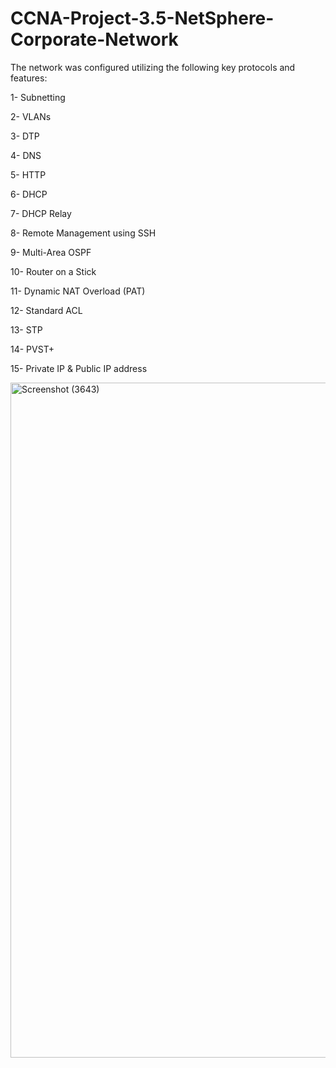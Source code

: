 # CCNA-Project-3.5-NetSphere-Corporate-Network


The network was configured utilizing the following key protocols and features:

1- Subnetting

2- VLANs

3- DTP

4- DNS

5- HTTP

6- DHCP

7- DHCP Relay

8- Remote Management using SSH

9- Multi-Area OSPF

10- Router on a Stick

11- Dynamic NAT Overload (PAT)

12- Standard ACL

13- STP

14- PVST+

15- Private IP & Public IP address







<img width="1920" height="1080" alt="Screenshot (3643)" src="https://github.com/user-attachments/assets/47067992-8be7-45de-b7be-d1e6f7df08e6" />


